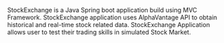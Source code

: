 StockExchange is a Java Spring boot application build using MVC Framework. StockExchange application uses AlphaVantage API to obtain historical and real-time stock related data. StockExchange Application allows user to test their trading skills in simulated Stock Market.
